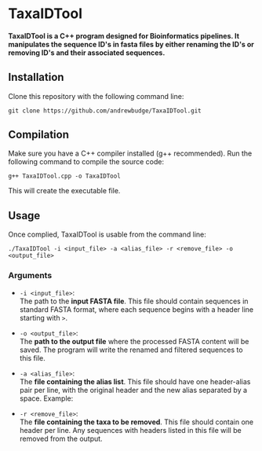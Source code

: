 # TaxaIDTool

#### TaxaIDTool is a C++ program designed for Bioinformatics pipelines. It manipulates the sequence ID's in fasta files by either renaming the ID's or removing ID's and their associated sequences.

## **Installation**

Clone this repository with the following command line:
```
git clone https://github.com/andrewbudge/TaxaIDTool.git
```

##  **Compilation**

Make sure you have a C++ compiler installed (g++ recommended). Run the following command to compile the source code:

```
g++ TaxaIDTool.cpp -o TaxaIDTool
```

This will create the executable file.

## **Usage**

Once complied, TaxaIDTool is usable from the command line:

```
./TaxaIDTool -i <input_file> -a <alias_file> -r <remove_file> -o <output_file>
```

### **Arguments**

- `-i <input_file>`:  
    The path to the **input FASTA file**. This file should contain sequences in standard FASTA format, where each sequence begins with a header line starting with `>`.
    
- `-o <output_file>`:  
    The **path to the output file** where the processed FASTA content will be saved. The program will write the renamed and filtered sequences to this file.
    
- `-a <alias_file>`:  
    The **file containing the alias list**. This file should have one header-alias pair per line, with the original header and the new alias separated by a space. Example:

- `-r <remove_file>`:  
    The **file containing the taxa to be removed**. This file should contain one header per line. Any sequences with headers listed in this file will be removed from the output. 
